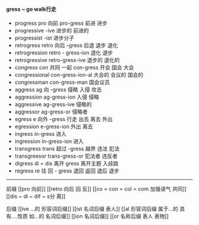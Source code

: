 ####  gress  ~ go walk行走

- progress  pro  向前  pro-gress 前进 进步
- progressive -ive  进步的 前进的
- progressist -ist 进步分子
- retrogress retro 向后 -gress 后退 退步 退化
- retrogression  retro - gress-ion 退化 退步
- retrogressive retro-gress-ive  退步的 退化的
- congress con 共同 一起  con-gress 开会 国会  大会 
- congressional con-gress-ion-al 大会的 会议的 国会的
- congressman con-gress-man 国会议员
- aggress ag 向 -gress 侵略 入侵  攻击
- aggression ag-gress-ion 入侵 侵略
- aggressive  ag-gress-ive 侵略的 
- aggressor ag-gress-or 侵略者
- egress e 向外 -gress 行走   出去 离去 外出
- egression e-gress-ion 外出 离去
- ingress in-gress 进入
- ingression in-gress-ion 进入
- transgress trans 超过 -gress  越界 违法 犯法
- transgreesor trans-gress-or 犯法者  违反者
- digress  di = dis 离开 gress  离开主题 入歧路
- regress re 往 回  - gress 退回 返回 退后 退步

---
前缀
[[pro 向前]]
[[retro  向后 回  反]]
[[co = con  = col = com  加强语气 共同]]
[[dis  ~ di ~ dif ~ s分 离]]

后缀
[[ive ...的 形容词后缀]]
[[ist  名词后缀 表人]]
[[al 形容词后缀   属于...的  具有....性质  如...的   名词后缀]]
[[ion  名词后缀]]
[[or 名称后缀 表人 表物]]
